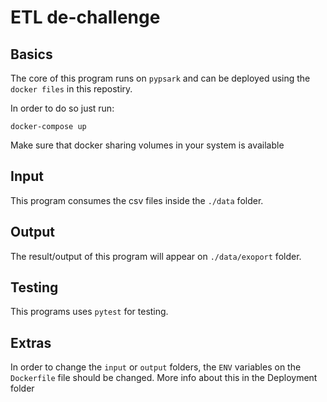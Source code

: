 # ETL de-challenge

## Basics
The core of this program runs on `pypsark` and can be deployed using the `docker files` in this repostiry.

In order to do so just run: 
```
docker-compose up
```
Make sure that docker  sharing volumes in your system is available 
## Input
This program consumes the csv files inside the `./data` folder.

## Output
The result/output of this program will appear on `./data/exoport` folder.

## Testing
This programs uses `pytest` for testing.

## Extras
In order to change the `input` or `output` folders, the `ENV` variables on the `Dockerfile` file should be changed. More info about this in the Deployment folder